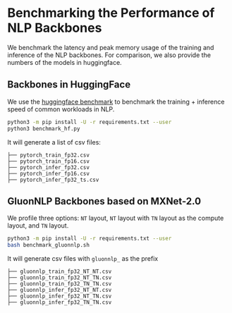 # Benchmarking the Performance of NLP Backbones

We benchmark the latency and peak memory usage of the training and inference of the NLP backbones.
For comparison, we also provide the numbers of the models in huggingface.

## Backbones in HuggingFace

We use the [huggingface benchmark](https://github.com/huggingface/transformers/tree/master/examples/benchmarking) 
to benchmark the training + inference speed of common workloads in NLP. 

```bash
python3 -m pip install -U -r requirements.txt --user
python3 benchmark_hf.py
```

It will generate a list of csv files:

```
├── pytorch_train_fp32.csv
├── pytorch_train_fp16.csv
├── pytorch_infer_fp32.csv
├── pytorch_infer_fp16.csv
├── pytorch_infer_fp32_ts.csv
```

## GluonNLP Backbones based on MXNet-2.0

We profile three options: `NT` layout, `NT` layout with `TN` layout as the compute layout,
and `TN` layout.

```bash
python3 -m pip install -U -r requirements.txt --user
bash benchmark_gluonnlp.sh
```

It will generate csv files with `gluonnlp_` as the prefix
```
├── gluonnlp_train_fp32_NT_NT.csv
├── gluonnlp_train_fp32_NT_TN.csv
├── gluonnlp_train_fp32_TN_TN.csv
├── gluonnlp_infer_fp32_NT_NT.csv
├── gluonnlp_infer_fp32_NT_TN.csv
├── gluonnlp_infer_fp32_TN_TN.csv
```
